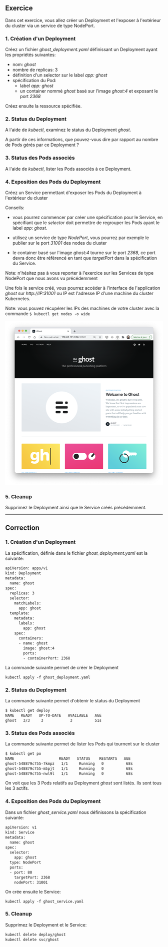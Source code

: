 ## Exercice

Dans cet exercice, vous allez créer un Deployment et l'exposer à l'extérieur du cluster via un service de type NodePort.

### 1. Création d'un Deployment

Créez un fichier *ghost_deployment.yaml* définissant un Deployment ayant les propriétés suivantes:
- nom: *ghost*
- nombre de replicas: 3
- définition d'un selector sur le label *app: ghost*
- spécification du Pod:
  * label *app: ghost*
  * un container nommé *ghost* basé sur l'image *ghost:4* et exposant le port *2368*

Créez ensuite la ressource spécifiée.

### 2. Status du Deployment

A l'aide de *kubectl*, examinez le status du Deployment *ghost*.

A partir de ces informations, que pouvez-vous dire par rapport au nombre de Pods gérés par ce Deployment ?

### 3. Status des Pods associés

A l'aide de *kubectl*, lister les Pods associés à ce Deployment.

### 4. Exposition des Pods du Deployment

Créez un Service permettant d'exposer les Pods du Deployment à l'extérieur du cluster

Conseils:

- vous pourrez commencer par créer une spécification pour le Service, en spécifiant que le *selector* doit permettre de regrouper les Pods ayant le label *app: ghost*.

- utilisez un service de type *NodePort*, vous pourrez par exemple le publier sur le port *31001* des nodes du cluster

- le container basé sur l'image *ghost:4* tourne sur le port *2368*, ce port devra donc être référencé en tant que *targetPort* dans la spécification du Service.

Note: n'hésitez pas à vous reporter à l'exercice sur les Services de type NodePort que nous avons vu précédemment

Une fois le service créé, vous pourrez accéder à l'interface de l'application *ghost* sur *http://IP:31001* ou IP est l'adresse IP d'une machine du cluster Kubernetes.

Note: vous pouvez récupérer les IPs des machines de votre cluster avec la commande `$ kubectl get nodes -o wide`

![Interface de l'application ghost](./images/deployment_ghost.png)

### 5. Cleanup

Supprimez le Deployment ainsi que le Service créés précédemment.

---

## Correction

### 1. Création d'un Deployment

La spécification, définie dans le fichier *ghost_deployment.yaml* est la suivante:

```
apiVersion: apps/v1
kind: Deployment
metadata:
  name: ghost
spec:
  replicas: 3
  selector:
    matchLabels:
      app: ghost
  template:
    metadata:
      labels:
        app: ghost
    spec:
      containers:
      - name: ghost
        image: ghost:4
        ports:
        - containerPort: 2368
```

La commande suivante permet de créer le Deployment

```
kubectl apply -f ghost_deployment.yaml
```

### 2. Status du Deployment

La commande suivante permet d'obtenir le status du Deployment

```
$ kubectl get deploy
NAME   READY   UP-TO-DATE   AVAILABLE   AGE
ghost   3/3     3            3          51s
```

### 3. Status des Pods associés

La commande suivante permet de lister les Pods qui tournent sur le cluster

```
$ kubectl get po
NAME                    READY   STATUS    RESTARTS   AGE
ghost-548879c755-7kmpz   1/1     Running   0          68s
ghost-548879c755-m5pjt   1/1     Running   0          68s
ghost-548879c755-nwl9l   1/1     Running   0          68s
```

On voit que les 3 Pods relatifs au Deployment *ghost* sont listés. Ils sont tous les 3 actifs.

### 4. Exposition des Pods du Deployment

Dans un fichier *ghost_service.yaml* nous définissons la spécification suivante:

```
apiVersion: v1
kind: Service
metadata:
  name: ghost
spec:
  selector:
    app: ghost
  type: NodePort
  ports:
  - port: 80
    targetPort: 2368
    nodePort: 31001
```

On crée ensuite le Service:

```
kubectl apply -f ghost_service.yaml
```

### 5. Cleanup

Supprimez le Deployment et le Service:

```
kubectl delete deploy/ghost
kubectl delete svc/ghost
```
